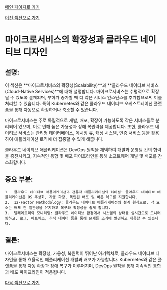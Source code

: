 [메인 페이지로 가기](main.md)

[이전 섹션으로 가기](section_3.md)

# 마이크로서비스의 확장성과 클라우드 네이티브 디자인

## 설명:

이 섹션은 **마이크로서비스의 확장성(Scalability)**과 **클라우드 네이티브 서비스(Cloud-Native Services)**에 대해 설명합니다. 마이크로서비스는 수평적으로 확장될 수 있도록 설계되며, 부하가 증가할 때 더 많은 서비스 인스턴스를 추가함으로써 이를 처리할 수 있습니다. 특히 Kubernetes와 같은 클라우드 네이티브 오케스트레이션 플랫폼을 통해 자동으로 확장하거나 축소할 수 있습니다.

마이크로서비스는 주로 독립적으로 개발, 배포, 확장이 가능하도록 작은 서비스들로 분리되어 있으며, 이로 인해 높은 가용성과 장애 복원력을 제공합니다. 또한, 클라우드 네이티브 서비스는 관리형 데이터베이스, 메시징 큐, 캐싱 시스템, 인증 서비스 등을 활용하여 애플리케이션 로직에 더 집중할 수 있게 해줍니다.

클라우드 네이티브 애플리케이션은 DevOps 원칙을 채택하여 개발과 운영팀 간의 협력을 증진시키고, 지속적인 통합 및 배포 파이프라인을 통해 소프트웨어 개발 및 배포를 간소화합니다.

## 중요 부분:

	1.	클라우드 네이티브 애플리케이션과 전통적 애플리케이션의 차이점: 클라우드 네이티브 애플리케이션은 OS 추상화, 자동 확장, 독립된 배포 및 빠른 복구를 지원합니다.
	2.	12-Factor Methodology: 클라우드 네이티브 애플리케이션의 설계 원칙으로, 각 요소는 배포 간 일관성을 유지하고 복구와 확장성을 쉽게 합니다.
	3.	텔레메트리와 모니터링: 클라우드 네이티브 환경에서 시스템의 상태를 실시간으로 모니터링하고, 로그, 메트릭스, 추적 데이터 등을 통해 문제를 조기에 발견하고 대응할 수 있습니다.

## 결론:

마이크로서비스는 확장성, 가용성, 복원력이 뛰어난 아키텍처로, 클라우드 네이티브 디자인을 통해 효율적인 애플리케이션 개발과 배포가 가능합니다. Kubernetes와 같은 플랫폼을 통해 자동 확장과 장애 복구가 이루어지며, DevOps 원칙을 통해 지속적인 통합과 배포 파이프라인이 적용됩니다.

[다음 섹션으로 가기](section_5.md)
